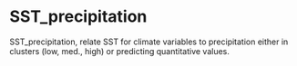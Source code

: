 # SST_precipitation
SST_precipitation, relate SST for climate variables to precipitation either in clusters (low, med., high) or predicting quantitative values. 
